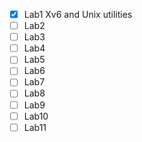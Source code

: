 - [x] Lab1 Xv6 and Unix utilities
- [ ] Lab2 
- [ ] Lab3
- [ ] Lab4
- [ ] Lab5
- [ ] Lab6
- [ ] Lab7
- [ ] Lab8
- [ ] Lab9
- [ ] Lab10
- [ ] Lab11
